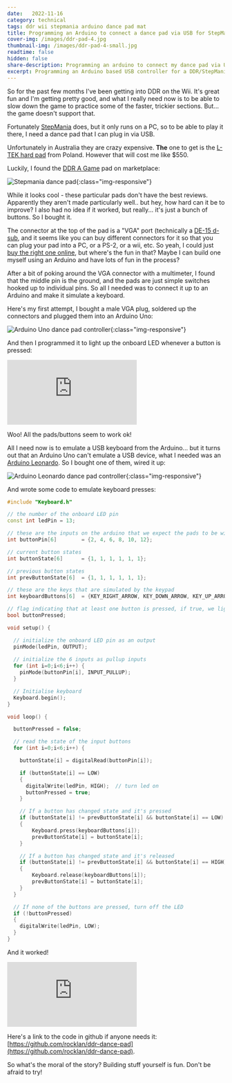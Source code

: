 ```yaml
---
date:   2022-11-16
category: technical
tags: ddr wii stepmania arduino dance pad mat
title: Programming an Arduino to connect a dance pad via USB for StepMania
cover-img: /images/ddr-pad-4.jpg
thumbnail-img: /images/ddr-pad-4-small.jpg
readtime: false
hidden: false
share-description: Programming an arduino to connect my dance pad via USB  controller for my DDR dance pad
excerpt: Programming an Arduino based USB controller for a DDR/StepMania dance pad. How hard can it be?
---
```


So for the past few months I've been getting into DDR on the Wii. It's great fun and I'm getting pretty good, and what I really need now is to be able to slow down the game to practice some of the faster, trickier sections. But... the game doesn't support that.

Fortunately [StepMania](https://www.stepmania.com/) does, but it only runs on a PC, so to be able to play it there, I need a dance pad that I can plug in via USB.

Unfortunately in Australia they are crazy expensive. **The** one to get is the [L-TEK hard pad](https://www.maty-taneczne.pl/shop/dance-mat-ltek-ex-pro-2/) from Poland. However that will cost me like $550. 

Luckily, I found the [DDR A Game](https://www.ddrgame.com/dance-dance-revolution-pc-energy-metal-stepmania.html) pad on marketplace:

![Stepmania dance pad](/images/ddr-pad-4.jpg){:class="img-responsive"}

While it looks cool - these particular pads don't have the best reviews. Apparently they aren't made particularly well.. but hey, how hard can it be to improve? I also had no idea if it worked, but really... it's just a bunch of buttons. So I bought it.

The connector at the top of the pad is a "VGA" port (technically a [DE-15 d-sub](https://en.wikipedia.org/wiki/D-subminiature), and it seems like you can buy different connectors for it so that you can plug your pad into a PC, or a PS-2, or a wii, etc. So yeah, I could just [buy the right one online](https://www.ddrgame.com/dance-dance-revolution-control-box-4-in-1-blue.html), but where's the fun in that? Maybe I can build one myself using an Arduino and have lots of fun in the process? 

After a bit of poking around the VGA connector with a multimeter, I found that the middle pin is the ground, and the pads are just simple switches hooked up to individual pins. So all I needed was to connect it up to an Arduino and make it simulate a keyboard. 

Here's my first attempt, I bought a male VGA plug, soldered up the connectors and plugged them into an Arduino Uno:

![Arduino Uno dance pad controller](/images/ddr-pad-1.jpg){:class="img-responsive"}

And then I programmed it to light up the onboard LED whenever a button is pressed:

<div class='embed-container'><iframe src='https://www.youtube.com/embed/cRqkQR6YpxA' frameborder='0' allowfullscreen></iframe></div>

Woo! All the pads/buttons seem to work ok! 

All I need now is to emulate a USB keyboard from the Arduino... but it turns out that an Arduino Uno can't emulate a USB device, what I needed was an [Arduino Leonardo](https://docs.arduino.cc/hardware/leonardo). So I bought one of them, wired it up:

![Arduino Leonardo dance pad controller](/images/ddr-leonardo.jpg){:class="img-responsive"}

And wrote some code to emulate keyboard presses:

```c++
#include "Keyboard.h"

// the number of the onboard LED pin
const int ledPin = 13;    

// these are the inputs on the arduino that we expect the pads to be wired into
int buttonPin[6]        = {2, 4, 6, 8, 10, 12};

// current button states
int buttonState[6]      = {1, 1, 1, 1, 1, 1};

// previous button states
int prevButtonState[6]  = {1, 1, 1, 1, 1, 1};

// these are the keys that are simulated by the keypad
int keyboardButtons[6]  = {KEY_RIGHT_ARROW, KEY_DOWN_ARROW, KEY_UP_ARROW, KEY_PAGE_DOWN, KEY_PAGE_UP, KEY_LEFT_ARROW};

// flag indicating that at least one button is pressed, if true, we light up the onboard LED
bool buttonPressed;

void setup() {

  // initialize the onboard LED pin as an output  
  pinMode(ledPin, OUTPUT);                  
  
  // initialize the 6 inputs as pullup inputs
  for (int i=0;i<6;i++) {
    pinMode(buttonPin[i], INPUT_PULLUP); 
  }

  // Initialise keyboard
  Keyboard.begin();
}

void loop() {

  buttonPressed = false;

  // read the state of the input buttons
  for (int i=0;i<6;i++) {

    buttonState[i] = digitalRead(buttonPin[i]);

    if (buttonState[i] == LOW)
    {
      digitalWrite(ledPin, HIGH);  // turn led on
      buttonPressed = true;
    }

    // If a button has changed state and it's pressed
    if (buttonState[i] != prevButtonState[i] && buttonState[i] == LOW)
    {
        Keyboard.press(keyboardButtons[i]);
        prevButtonState[i] = buttonState[i];
    }

    // If a button has changed state and it's released
    if (buttonState[i] != prevButtonState[i] && buttonState[i] == HIGH)
    {
        Keyboard.release(keyboardButtons[i]);
        prevButtonState[i] = buttonState[i];
    }
  }

  // If none of the buttons are pressed, turn off the LED
  if (!buttonPressed)
  {
    digitalWrite(ledPin, LOW);
  }
}

```

And it worked! 

<div class='embed-container'><iframe src='https://www.youtube.com/embed/IZYFiDaa7q4' frameborder='0' allowfullscreen></iframe></div>

Here's a link to the code in github if anyone needs it: [https://github.com/rocklan/ddr-dance-pad](https://github.com/rocklan/ddr-dance-pad).

So what's the moral of the story? Building stuff yourself is fun. Don't be afraid to try!

